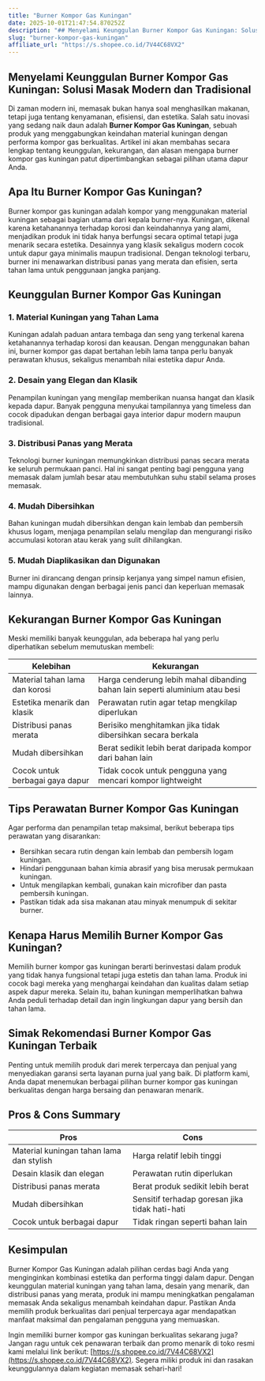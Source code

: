 ```yaml
---
title: "Burner Kompor Gas Kuningan"
date: 2025-10-01T21:47:54.870252Z
description: "## Menyelami Keunggulan Burner Kompor Gas Kuningan: Solusi Masak Modern dan Tradisional..."
slug: "burner-kompor-gas-kuningan"
affiliate_url: "https://s.shopee.co.id/7V44C68VX2"
---
```

## Menyelami Keunggulan Burner Kompor Gas Kuningan: Solusi Masak Modern dan Tradisional

Di zaman modern ini, memasak bukan hanya soal menghasilkan makanan, tetapi juga tentang kenyamanan, efisiensi, dan estetika. Salah satu inovasi yang sedang naik daun adalah **Burner Kompor Gas Kuningan**, sebuah produk yang menggabungkan keindahan material kuningan dengan performa kompor gas berkualitas. Artikel ini akan membahas secara lengkap tentang keunggulan, kekurangan, dan alasan mengapa burner kompor gas kuningan patut dipertimbangkan sebagai pilihan utama dapur Anda.

## Apa Itu Burner Kompor Gas Kuningan?

Burner kompor gas kuningan adalah kompor yang menggunakan material kuningan sebagai bagian utama dari kepala burner-nya. Kuningan, dikenal karena ketahanannya terhadap korosi dan keindahannya yang alami, menjadikan produk ini tidak hanya berfungsi secara optimal tetapi juga menarik secara estetika. Desainnya yang klasik sekaligus modern cocok untuk dapur gaya minimalis maupun tradisional. Dengan teknologi terbaru, burner ini menawarkan distribusi panas yang merata dan efisien, serta tahan lama untuk penggunaan jangka panjang.

## Keunggulan Burner Kompor Gas Kuningan

### 1. Material Kuningan yang Tahan Lama
Kuningan adalah paduan antara tembaga dan seng yang terkenal karena ketahanannya terhadap korosi dan keausan. Dengan menggunakan bahan ini, burner kompor gas dapat bertahan lebih lama tanpa perlu banyak perawatan khusus, sekaligus menambah nilai estetika dapur Anda.

### 2. Desain yang Elegan dan Klasik
Penampilan kuningan yang mengilap memberikan nuansa hangat dan klasik kepada dapur. Banyak pengguna menyukai tampilannya yang timeless dan cocok dipadukan dengan berbagai gaya interior dapur modern maupun tradisional.

### 3. Distribusi Panas yang Merata
Teknologi burner kuningan memungkinkan distribusi panas secara merata ke seluruh permukaan panci. Hal ini sangat penting bagi pengguna yang memasak dalam jumlah besar atau membutuhkan suhu stabil selama proses memasak.

### 4. Mudah Dibersihkan
Bahan kuningan mudah dibersihkan dengan kain lembab dan pembersih khusus logam, menjaga penampilan selalu mengilap dan mengurangi risiko accumulasi kotoran atau kerak yang sulit dihilangkan.

### 5. Mudah Diaplikasikan dan Digunakan
Burner ini dirancang dengan prinsip kerjanya yang simpel namun efisien, mampu digunakan dengan berbagai jenis panci dan keperluan memasak lainnya.

## Kekurangan Burner Kompor Gas Kuningan

Meski memiliki banyak keunggulan, ada beberapa hal yang perlu diperhatikan sebelum memutuskan membeli:

| **Kelebihan** | **Kekurangan** |
|----------------|----------------|
| Material tahan lama dan korosi | Harga cenderung lebih mahal dibanding bahan lain seperti aluminium atau besi |
| Estetika menarik dan klasik | Perawatan rutin agar tetap mengkilap diperlukan |
| Distribusi panas merata | Berisiko menghitamkan jika tidak dibersihkan secara berkala |
| Mudah dibersihkan | Berat sedikit lebih berat daripada kompor dari bahan lain |
| Cocok untuk berbagai gaya dapur | Tidak cocok untuk pengguna yang mencari kompor lightweight |

## Tips Perawatan Burner Kompor Gas Kuningan

Agar performa dan penampilan tetap maksimal, berikut beberapa tips perawatan yang disarankan:

- Bersihkan secara rutin dengan kain lembab dan pembersih logam kuningan.
- Hindari penggunaan bahan kimia abrasif yang bisa merusak permukaan kuningan.
- Untuk mengilapkan kembali, gunakan kain microfiber dan pasta pembersih kuningan.
- Pastikan tidak ada sisa makanan atau minyak menumpuk di sekitar burner.

## Kenapa Harus Memilih Burner Kompor Gas Kuningan?

Memilih burner kompor gas kuningan berarti berinvestasi dalam produk yang tidak hanya fungsional tetapi juga estetis dan tahan lama. Produk ini cocok bagi mereka yang menghargai keindahan dan kualitas dalam setiap aspek dapur mereka. Selain itu, bahan kuningan memperlihatkan bahwa Anda peduli terhadap detail dan ingin lingkungan dapur yang bersih dan tahan lama.

## Simak Rekomendasi Burner Kompor Gas Kuningan Terbaik

Penting untuk memilih produk dari merek terpercaya dan penjual yang menyediakan garansi serta layanan purna jual yang baik. Di platform kami, Anda dapat menemukan berbagai pilihan burner kompor gas kuningan berkualitas dengan harga bersaing dan penawaran menarik.

## Pros & Cons Summary

| **Pros** | **Cons** |
| --- | --- |
| Material kuningan tahan lama dan stylish | Harga relatif lebih tinggi |
| Desain klasik dan elegan | Perawatan rutin diperlukan |
| Distribusi panas merata | Berat produk sedikit lebih berat |
| Mudah dibersihkan | Sensitif terhadap goresan jika tidak hati-hati |
| Cocok untuk berbagai dapur | Tidak ringan seperti bahan lain |

## Kesimpulan

Burner Kompor Gas Kuningan adalah pilihan cerdas bagi Anda yang menginginkan kombinasi estetika dan performa tinggi dalam dapur. Dengan keunggulan material kuningan yang tahan lama, desain yang menarik, dan distribusi panas yang merata, produk ini mampu meningkatkan pengalaman memasak Anda sekaligus menambah keindahan dapur. Pastikan Anda memilih produk berkualitas dari penjual terpercaya agar mendapatkan manfaat maksimal dan pengalaman pengguna yang memuaskan.

Ingin memiliki burner kompor gas kuningan berkualitas sekarang juga? Jangan ragu untuk cek penawaran terbaik dan promo menarik di toko resmi kami melalui link berikut: [https://s.shopee.co.id/7V44C68VX2](https://s.shopee.co.id/7V44C68VX2). Segera miliki produk ini dan rasakan keunggulannya dalam kegiatan memasak sehari-hari!